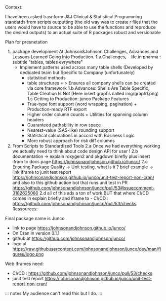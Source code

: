 Context:

I have been asked trasnform J&J Clinical & Statistical Programming standards from scripts outputting (the old way was to  create r files that the users would have to source to be able to use the functions and reproduce the desired outputs)
to an actual suite of R packages robust and versionable


Plan for presnetation
1. package development At Johnson&Johnson  Challenges, Advances and Lessons Learned Going Into Production.
1.a Challenges, - life in pharma : subtitle "tables, tables evrywhere"
   - Implement patterns used across many table shells (Developed by dedicated team but Specific to Company (unfortunately)
      - statistical methods
       - table structures
   = > Ensures all company shells can be created via core framework
1.b Advances: Shells Are Table Specific, Table Creation Is Not (Here insert graphs called img/graph1.png)
1.c Getting to Production: junco Package Features
       - True-type font support (word wrapping, pagination) + Production-ready RTF export
       - Higher order column counts + Utilities for spanning column headers
       - Guaranteed pathability in row space
       - Nearest-value (SAS-like) rounding support
       - Statistical calculations in accord with Business Logic
       - More robust approach for risk diff columns
2. From Scripts to Standardized Tools
2.a Once we had everything working we actually need to think about code design API for user !
2.b documentation -> explain roxygen2 and pkgdown birefly plus insert ifram to docs page https://johnsonandjohnson.github.io/junco/
2.c Ensuring Package Quality -> Unit testing, what is it ? brief example -> link iframe to junit test report https://johnsonandjohnson.github.io/junco/unit-test-report-non-cran/ 
    and also to this github action bot that runs unit test in PR https://github.com/johnsonandjohnson/junco/pull/53#issuecomment-3182625080
2.d all of this ads a ton of work BUT that where CI/CD comes in explain briefly and iframe to - CI/CD : https://github.com/johnsonandjohnson/junco/pull/53/checks
Ressources:

Final package name is Junco
- link to page https://johnsonandjohnson.github.io/junco/
- On Cran in version 0.1.1
- github at https://github.com/johnsonandjohnson/junco/
- logo at https://raw.githubusercontent.com/johnsonandjohnson/junco/dev/man/figures/logo.png

Web Iframes need: 
- CI/CD : https://github.com/johnsonandjohnson/junco/pull/53/checks
- junit test report https://johnsonandjohnson.github.io/junco/unit-test-report-non-cran/

::: notes
My audience can't read this but I do.
:::